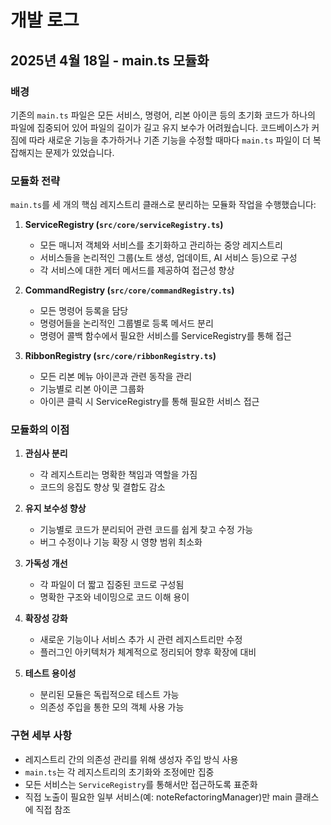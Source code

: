 # 개발 로그

## 2025년 4월 18일 - main.ts 모듈화

### 배경
기존의 `main.ts` 파일은 모든 서비스, 명령어, 리본 아이콘 등의 초기화 코드가 하나의 파일에 집중되어 있어 파일의 길이가 길고 유지 보수가 어려웠습니다. 코드베이스가 커짐에 따라 새로운 기능을 추가하거나 기존 기능을 수정할 때마다 `main.ts` 파일이 더 복잡해지는 문제가 있었습니다.

### 모듈화 전략
`main.ts`를 세 개의 핵심 레지스트리 클래스로 분리하는 모듈화 작업을 수행했습니다:

1. **ServiceRegistry (`src/core/serviceRegistry.ts`)**
   - 모든 매니저 객체와 서비스를 초기화하고 관리하는 중앙 레지스트리
   - 서비스들을 논리적인 그룹(노트 생성, 업데이트, AI 서비스 등)으로 구성
   - 각 서비스에 대한 게터 메서드를 제공하여 접근성 향상

2. **CommandRegistry (`src/core/commandRegistry.ts`)**
   - 모든 명령어 등록을 담당
   - 명령어들을 논리적인 그룹별로 등록 메서드 분리
   - 명령어 콜백 함수에서 필요한 서비스를 ServiceRegistry를 통해 접근

3. **RibbonRegistry (`src/core/ribbonRegistry.ts`)**
   - 모든 리본 메뉴 아이콘과 관련 동작을 관리
   - 기능별로 리본 아이콘 그룹화
   - 아이콘 클릭 시 ServiceRegistry를 통해 필요한 서비스 접근

### 모듈화의 이점

1. **관심사 분리**
   - 각 레지스트리는 명확한 책임과 역할을 가짐
   - 코드의 응집도 향상 및 결합도 감소

2. **유지 보수성 향상**
   - 기능별로 코드가 분리되어 관련 코드를 쉽게 찾고 수정 가능
   - 버그 수정이나 기능 확장 시 영향 범위 최소화

3. **가독성 개선**
   - 각 파일이 더 짧고 집중된 코드로 구성됨
   - 명확한 구조와 네이밍으로 코드 이해 용이

4. **확장성 강화**
   - 새로운 기능이나 서비스 추가 시 관련 레지스트리만 수정
   - 플러그인 아키텍처가 체계적으로 정리되어 향후 확장에 대비

5. **테스트 용이성**
   - 분리된 모듈은 독립적으로 테스트 가능
   - 의존성 주입을 통한 모의 객체 사용 가능

### 구현 세부 사항
- 레지스트리 간의 의존성 관리를 위해 생성자 주입 방식 사용
- `main.ts`는 각 레지스트리의 초기화와 조정에만 집중
- 모든 서비스는 `ServiceRegistry`를 통해서만 접근하도록 표준화
- 직접 노출이 필요한 일부 서비스(예: noteRefactoringManager)만 main 클래스에 직접 참조

